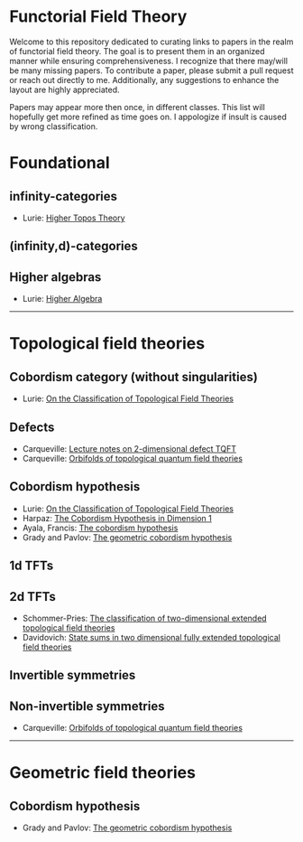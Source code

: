 # Functorial Field Theory

Welcome to this repository dedicated to curating links to papers in the realm of functorial field theory. The goal is to present them in an organized manner while ensuring comprehensiveness. I recognize that there may/will be many missing papers. To contribute a paper, please submit a pull request or reach out directly to me. Additionally, any suggestions to enhance the layout are highly appreciated.

Papers may appear more then once, in different classes. This list will hopefully get more refined as time goes on. I appologize if insult is caused by wrong classification.

# Foundational 
## infinity-categories 
* Lurie: [Higher Topos Theory](https://people.math.harvard.edu/~lurie/papers/highertopoi.pdf)
## (infinity,d)-categories

## Higher algebras 
* Lurie: [Higher Algebra](https://www.math.ias.edu/~lurie/papers/HA.pdf)
---

# Topological field theories
## Cobordism category (without singularities)
* Lurie: [On the Classification of Topological Field Theories](https://arxiv.org/abs/0905.0465)
## Defects
* Carqueville: [Lecture notes on 2-dimensional defect TQFT](https://arxiv.org/abs/1607.05747)
* Carqueville: [Orbifolds of topological quantum field theories](https://arxiv.org/abs/2307.16674)
## Cobordism hypothesis 
* Lurie: [On the Classification of Topological Field Theories](https://arxiv.org/abs/0905.0465)
* Harpaz: [The Cobordism Hypothesis in Dimension 1](https://arxiv.org/abs/1210.0229v1)
* Ayala, Francis: [The cobordism hypothesis](https://arxiv.org/abs/1705.02240)
* Grady and Pavlov: [The geometric cobordism hypothesis](https://arxiv.org/abs/2111.01095)
## 1d TFTs
## 2d TFTs
* Schommer-Pries: [The classification of two-dimensional extended topological field theories](https://arxiv.org/abs/1112.1000)
* Davidovich: [State sums in two dimensional fully extended topological field theories](https://repositories.lib.utexas.edu/handle/2152/ETD-UT-2011-05-3139)
## Invertible symmetries 

## Non-invertible symmetries 
* Carqueville: [Orbifolds of topological quantum field theories](https://arxiv.org/abs/2307.16674)
---

# Geometric field theories
## Cobordism hypothesis 
* Grady and Pavlov: [The geometric cobordism hypothesis](https://arxiv.org/abs/2111.01095)
